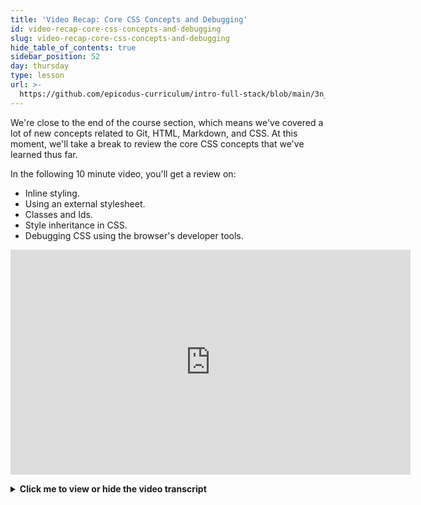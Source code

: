 ```yaml
---
title: 'Video Recap: Core CSS Concepts and Debugging'
id: video-recap-core-css-concepts-and-debugging
slug: video-recap-core-css-concepts-and-debugging
hide_table_of_contents: true
sidebar_position: 52
day: thursday
type: lesson
url: >-
  https://github.com/epicodus-curriculum/intro-full-stack/blob/main/3n_recap_on_core_css_concepts_and_debugging.md
---
```


We're close to the end of the course section, which means we've covered a lot of new concepts related to Git, HTML, Markdown, and CSS. At this moment, we'll take a break to review the core CSS concepts that we've learned thus far. 

In the following 10 minute video, you'll get a review on:

* Inline styling.
* Using an external stylesheet.
* Classes and Ids.
* Style inheritance in CSS.
* Debugging CSS using the browser's developer tools. 

<p align="center">
  <iframe title="vimeo-player" src="https://player.vimeo.com/video/778165994?h=2063d3fffb" width="640" height="360" frameborder="0" allowfullscreen></iframe>
</p>

<details>
  <summary><i class="glyphicon glyphicon-chevron-right"></i><strong>Click me to view or hide the video transcript</strong><i class="glyphicon glyphicon-chevron-left"></i></summary>
  <hr />
  <p>Hey guys, this is a recap video of the very basics of CSS you have learned so far. For this video we will go back to the very beginning of our application before any styling has been added. We just have some simple HTML. Inside our body we have a header, along with a div and inside our div we have another header, and a paragraph.</p>
  <p>CSS stands for cascading style sheets and as the name implies it is used to style our applications. This can be important not just to make things look nice but also to make our applications user friendly and easier to navigate.</p>

  <p><strong>Inline Styles</strong></p>

  <p>You can see here how the header is currently displayed with default HTML styles. Note that this window is currently zoomed in for better visibility and if your following along your text is likely to look much smaller.</p> 
  <p>Now let's say we want to change the color of this header's text. to change the color of an HTML element we add inside the opening tag a style attribute that will be equal to <code>"color:'blue';"</code>. In this case, color would be our property we want to style, which is followed by a colon, and blue would be our value for that style which is followed by a semi-colon.</p> 
  <p>CSS has many different properties and values that can be given to those properties. For example, we could also change the alignment of our text, with <code>text-align: center;</code>. The text-align property stands for what we want to change, in this case we want to change how our text is aligned, and center is our value.</p> 
  <p>Each CSS property has specific values that it can take. For example, text align can take center but it could also take left or right. Color can take some basic built-in color names like blue or red or salmon. color could also take more specific color values using a color hex code, RGB value, or an HSL value. Simply googling a color picker can help you find the value of a specific color you're looking for. You can also use VS Code's built-in color picker.</p> 
  <p>However, color can't use a value of center like text-align can, so you'll need to always be sure your value input matches the property it's being given to. A simple google search for something like css color values, should give you the various values you can use for a property and how they should be inputted.</p>

  <p><strong>Using an External CSS Stylesheet</strong></p>

  <p>Typing the css directly into the HTML tag like we have done here is called inline styles. It can be a quick way to add a couple simple styles to your application, however you will most likely want to organize all your styles into a separate file, otherwise your CSS and HTML can become very messy and specific code will get difficult to find.</p>
  <p>To do this, first we will make a separate css folder titled CSS. This way all of our styles can live in one place in our project. Next inside our css folder we will make a file titled styles.css. To connect our new css file to our HTML we will add a link tag to our header with a couple of attributes:</p> 
  
  <ul>
    <li><code>href</code> refers to the location of the document we are linking, in our case css/styles.css.</li> 
    <li><code>rel</code> specifies the relationship between the current document and our linked document in our case we are linking a stylesheet.</li>
    <li><code>type</code> specifies the media type of the linked document which in our case will be text/css.</li>
  </ul>

  <p>Now that our CSS file is linked to the appropriate HTML file, we can begin adding our css to our styles.css file. Let's start with the styles added to our H1 element. We will remove our inline styles from our HTML. Now in our css file we want to first specify which HTML tag we would like to style. In this case we want to style our H1.</p> 
  <p>Next we will add a space then curly brackets, then add a line between your curly brackets and after an indentation we will add <code>color:'darkblue';</code>. You'll notice the property and value look similar to the inline styles from before. Save and refresh your page and you'll see both header colors are now blue, not just our first header. This is because CSS is now targeting all h1 tags in our HTML.</p> 
  <p>To add the center property on a new line but still inside our curly brackets, we will simply add <code>text-align:center</code>;. Save and refresh again and you should see both our h1 are now centered as well.</p>
  <p>Next, let's change the background color for a different HTML element, our div element. To change our div we will type underneath our h1 tag's styles, div and again add curly brackets just as we did above. Let's add a background color to our div. We can do this by typing <code>background-color:'darkblue';</code>.</p>

  <p><strong>Using Classes and Ids</strong></p>

  <p>Our div now becomes a dark blue however our second h1 has become invisible and our paragraph tag is difficult to read. It would be good to change both of these elements to the color white but this presents multiple problems. Changing our h1 white will change all of our h1's which will cause our fist header to become invisible instead. Also, let's imagine we have many different tags inside of our div element. It would be very time consuming to change each one individually. Luckily there are a few ways we can style this quickly and easily. Let's start with id's.</p>
  <p>Let's go back to our HTML. We can add an id to any element by adding an id attribute and making it equal to whatever name we want to give it. We'll want to always name our id's very specific to their elements as we can only use an id name once in an entire application. Let's name our first h1 "main-header" and save.</p>
  <p>Next we'll go back to our CSS file. We can now style by our id using # and the id name so in our case main-header. If we save we can see our styles are now only attributed to our first header element.</p>
  <p>Now let's style all the text in our div to be white using classes. To add a class to an HTML element we can simply add the class attribute. Let's add a class to our second H1 element. Next we will name that class whatever we feel fits best. In our case let's name this class white-text. Unlike ids, classes can be added to multiple HTML elements so we will then add this same class attribute and name to our paragraph tag and save.</p>
  <p>Now we will go back into our CSS file and style our class using a period and our class name. Add <code>color:'white';</code>. Save and all our text is now easy to read inside our div.</p>

  <p><strong>Style Inheritance</strong></p>

  <p>However there is a second way we can change our text inside our div. As stated before CSS stands for cascading stylesheets. This means that CSS styles cascade down to their child elements. For example our div tag is currently holding inside it two elements, our h1 and our paragraph. These can be referred to as child elements of our div and our div can be referred to as the parent of our paragraph. In CSS child elements will always inherit styles from parent elements. Because of this, we can instead add our color of white to our div element and we will see the same result.</p>
  <p>What if we then have multiple colors for the same element. For example we could change our white-text class to instead use the color green. In general CSS will favor the more specific element indication, so as an inherited style our white will be overwritten by our class styles. An inherited style is overwritten by the elements tag styles, which will be overwritten by class styles which will be overwritten by id styles. If this is unclear I would advise playing around with css code to see which styles overwrite others.</p>

  <p><strong>Using Dev Tools</strong></p>

  <p>We can see these styles overwriting each other in our dev tools. We'll right click our application and go to inspect. This should take you straight to the elements tab but if not, navigate to elements. Here we can see our html code. We can then click the dropdown triangle next to our div and click our h1 element. Underneath the HTML we will see the styles for our element. We can see our white-text class with the <code>color:'green';</code>. next we see an h1 with many styles. These are the default styles for an h1 element. Then we see our div styles. The background color is grayed out as it does not apply to this element, and we can see a line through our <code>color:'white';</code>. This indicates that the color white was inherited but overwritten. Using this tool is a great way to check and see which styles an element is inheriting and whether certain styles are being used or not.</p>
  <p>We can even use the dev tools to preview css before writing it in our code. Under our .white-text class lets double click green. instead we'll write light gray. Click enter and our changes will be seen. We can add another style to our class by clicking anywhere in the white space around our element. Let's add <code>text-align:center;</code>. This does not affect the original code in any way and is a great way to try styles. You can even try this out on other web pages you visit. simply refresh the page to see our official styles again.</p>
</details>